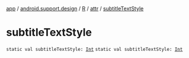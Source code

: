[app](../../../index.md) / [android.support.design](../../index.md) / [R](../index.md) / [attr](index.md) / [subtitleTextStyle](.)

# subtitleTextStyle

`static val subtitleTextStyle: `[`Int`](https://kotlinlang.org/api/latest/jvm/stdlib/kotlin/-int/index.html)
`static val subtitleTextStyle: `[`Int`](https://kotlinlang.org/api/latest/jvm/stdlib/kotlin/-int/index.html)